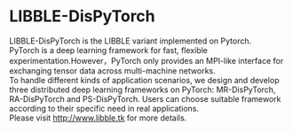# LIBBLE-DisPyTorch
LIBBLE-DisPyTorch is the LIBBLE variant implemented on Pytorch.  
PyTorch is a deep learning framework for fast, flexible experimentation.However，PyTorch only provides an MPI-like interface for exchanging tensor data across multi-machine networks.  
To handle different kinds of application scenarios, we design and develop three distributed deep learning frameworks on PyTorch: MR-DisPyTorch, RA-DisPyTorch and PS-DisPyTorch. Users can choose suitable framework according to their specific need in real applications.  
Please visit http://www.libble.tk for more details.
